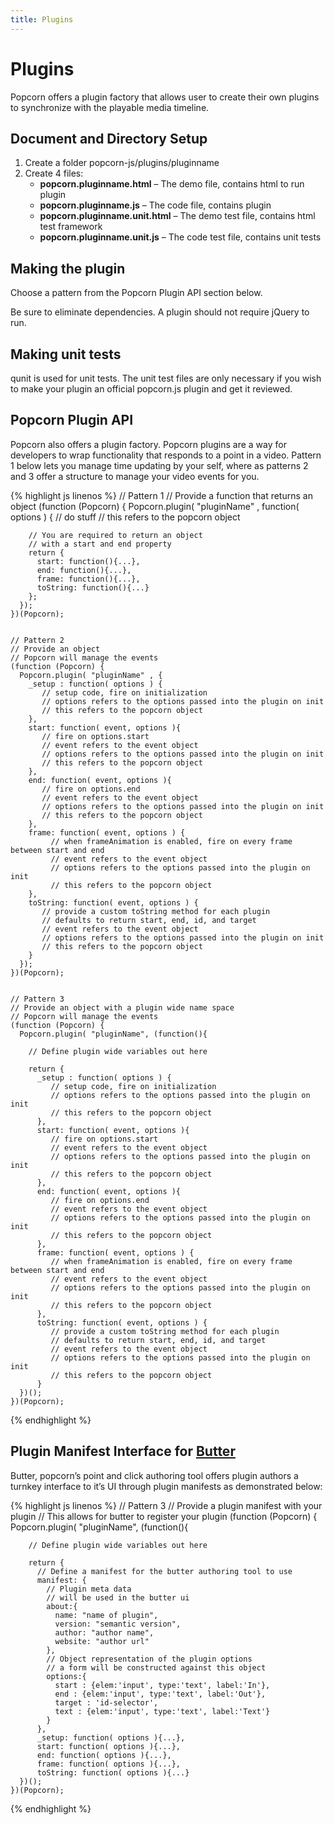 ```yaml
---
title: Plugins
---
```


# Plugins #

Popcorn offers a plugin factory that allows user to create their own plugins to synchronize with the playable media timeline.

## Document and Directory Setup ##

1. Create a folder popcorn-js/plugins/pluginname
2. Create 4 files:
    * **popcorn.pluginname.html** – The demo file, contains html to run plugin
    * **popcorn.pluginname.js** – The code file, contains plugin
    * **popcorn.pluginname.unit.html** – The demo test file, contains html test framework
    * **popcorn.pluginname.unit.js** – The code test file, contains unit tests

## Making the plugin ##

Choose a pattern from the Popcorn Plugin API section below.

Be sure to eliminate dependencies. A plugin should not require jQuery to run.

## Making unit tests ##

qunit is used for unit tests. The unit test files are only necessary if you wish to make your plugin an official popcorn.js plugin and get it reviewed.

## Popcorn Plugin API ##

Popcorn also offers a plugin factory. Popcorn plugins are a way for developers to wrap functionality that responds to a point in a video. Pattern 1 below lets you manage time updating by your self, where as patterns 2 and 3 offer a structure to manage your video events for you.

{% highlight js linenos %}
    // Pattern 1
    // Provide a function that returns an object
    (function (Popcorn) {
      Popcorn.plugin( "pluginName" , function( options ) {
        // do stuff
        // this refers to the popcorn object

        // You are required to return an object
        // with a start and end property
        return {
          start: function(){...},
          end: function(){...},
          frame: function(){...},
          toString: function(){...}
        };
      });
    })(Popcorn);


    // Pattern 2
    // Provide an object
    // Popcorn will manage the events
    (function (Popcorn) {
      Popcorn.plugin( "pluginName" , {
        _setup : function( options ) {
           // setup code, fire on initialization
           // options refers to the options passed into the plugin on init
           // this refers to the popcorn object
        },
        start: function( event, options ){
           // fire on options.start
           // event refers to the event object
           // options refers to the options passed into the plugin on init
           // this refers to the popcorn object
        },
        end: function( event, options ){
           // fire on options.end
           // event refers to the event object
           // options refers to the options passed into the plugin on init
           // this refers to the popcorn object
        },
        frame: function( event, options ) {
             // when frameAnimation is enabled, fire on every frame between start and end
             // event refers to the event object
             // options refers to the options passed into the plugin on init
             // this refers to the popcorn object
        },
        toString: function( event, options ) {
           // provide a custom toString method for each plugin
           // defaults to return start, end, id, and target
           // event refers to the event object
           // options refers to the options passed into the plugin on init
           // this refers to the popcorn object
        } 
      });
    })(Popcorn);


    // Pattern 3
    // Provide an object with a plugin wide name space
    // Popcorn will manage the events
    (function (Popcorn) {
      Popcorn.plugin( "pluginName", (function(){
      
        // Define plugin wide variables out here
        
        return {
          _setup : function( options ) {
             // setup code, fire on initialization
             // options refers to the options passed into the plugin on init
             // this refers to the popcorn object
          },
          start: function( event, options ){
             // fire on options.start
             // event refers to the event object
             // options refers to the options passed into the plugin on init
             // this refers to the popcorn object
          },
          end: function( event, options ){
             // fire on options.end
             // event refers to the event object
             // options refers to the options passed into the plugin on init
             // this refers to the popcorn object
          },
          frame: function( event, options ) {
             // when frameAnimation is enabled, fire on every frame between start and end
             // event refers to the event object
             // options refers to the options passed into the plugin on init
             // this refers to the popcorn object
          },
          toString: function( event, options ) {
             // provide a custom toString method for each plugin
             // defaults to return start, end, id, and target
             // event refers to the event object
             // options refers to the options passed into the plugin on init
             // this refers to the popcorn object
          } 
      })();
    })(Popcorn);
{% endhighlight %}

## Plugin Manifest Interface for [Butter](http://mozillapopcorn.org/popcorn-maker/) ##

Butter, popcorn’s point and click authoring tool offers plugin authors a turnkey interface to it’s UI through plugin manifests as demonstrated below:

{% highlight js linenos %}
    // Pattern 3
    // Provide a plugin manifest with your plugin
    // This allows for butter to register your plugin
    (function (Popcorn) {
      Popcorn.plugin( "pluginName", (function(){
      
        // Define plugin wide variables out here
       
        return {
          // Define a manifest for the butter authoring tool to use
          manifest: {
            // Plugin meta data
            // will be used in the butter ui
            about:{
              name: "name of plugin",
              version: "semantic version",
              author: "author name",
              website: "author url"
            },
            // Object representation of the plugin options
            // a form will be constructed against this object
            options:{
              start : {elem:'input', type:'text', label:'In'},
              end : {elem:'input', type:'text', label:'Out'},
              target : 'id-selector',
              text : {elem:'input', type:'text', label:'Text'}
            }
          },
          _setup: function( options ){...},
          start: function( options ){...},
          end: function( options ){...},
          frame: function( options ){...},
          toString: function( options ){...}
      })();
    })(Popcorn);
{% endhighlight %}
